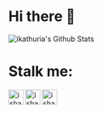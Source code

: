 <!--- heading 1 -->
# Hi there :space_invader:

<!--- my stats -->
<img align="center" alt="ikathuria's Github Stats" src="https://github-readme-stats.vercel.app/api?username=ikathuria&show_icons=true&hide_border=true" />

<!--- heading 1 -->
# Stalk me:
[<img align="left" alt="ishani.kathuria.net" width="30px" src="https://i2.wp.com/ishani.kathuria.net/wp-content/uploads/2020/10/favicon-32x32-2.png?fit=32%2C32&#038;ssl=1" />](https://ishani.kathuria.net/ "My Website!")

[<img align="left" alt="ishani kathuria's LinkedIn" width="30px" src="https://cdn.jsdelivr.net/npm/simple-icons@v3/icons/linkedin.svg" />](https://www.linkedin.com/in/ishani-kathuria/ "My LinkedIn!")

[<img align="left" alt="ishani kathuria's Instagram" width="30px" src="https://cdn.jsdelivr.net/npm/simple-icons@v3/icons/instagram.svg" />](https://www.instagram.com/ii.meraki.ii/?hl=en "My Instagram!")
